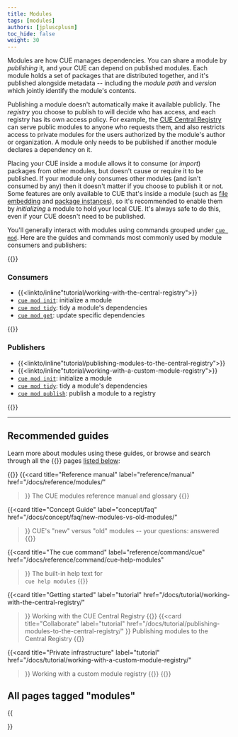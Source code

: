 ```yaml
---
title: Modules
tags: [modules]
authors: [jpluscplusm]
toc_hide: false
weight: 30
---
```


Modules are how CUE manages dependencies.
You can share a module by *publishing* it,
and your CUE can depend on published modules.
Each module holds a set of packages that are distributed together,
and it's published alongside metadata
-- including the *module path* and *version*
which jointly identify the module's contents.

Publishing a module doesn't automatically make it available publicly.
The *registry* you choose to publish to will decide who has access,
and each registry has its own access policy.
For example, the [CUE Central Registry](https://registry.cue.works) can
serve public modules to anyone who requests them, and also
restricts access to private modules for the users authorized by
the module's author or organization.
A module only needs to be published if another module declares a dependency on it.

<!--more-->

Placing your CUE inside a module allows it to consume
(or *import*)
packages from other modules,
but doesn't cause or require it to be published.
If your module only consumes other modules
(and isn't consumed by any)
then it doesn't matter if you choose to publish it or not.
Some features are only available to CUE that's inside a module
(such as
[file embedding]({{<relref"docs/howto/place-data-files-different-locations-file-embedding">}})
and
[package instances]({{<relref"docs/concept/modules-packages-instances/#instances">}})),
so it's recommended to enable them by
*initializing* a module to hold your local CUE.
It's always safe to do this,
even if your CUE doesn't need to be published.

You'll generally interact with modules using commands grouped under
[`cue mod`]({{<relref"docs/reference/command/cue-help-mod">}}).
Here are the guides and commands most commonly used by module consumers and publishers:

{{<columns>}}

### Consumers

- {{<linkto/inline"tutorial/working-with-the-central-registry">}}
- [`cue mod init`]({{<relref"docs/reference/command/cue-help-mod-init">}}):
  initialize a module
- [`cue mod tidy`]({{<relref"docs/reference/command/cue-help-mod-tidy">}}):
  tidy a module's dependencies
- [`cue mod get`]({{<relref"docs/reference/command/cue-help-mod-get">}}):
  update specific dependencies

{{<columns-separator>}}

### Publishers

- {{<linkto/inline"tutorial/publishing-modules-to-the-central-registry">}}
- {{<linkto/inline"tutorial/working-with-a-custom-module-registry">}}
- [`cue mod init`]({{<relref"docs/reference/command/cue-help-mod-init">}}):
  initialize a module
- [`cue mod tidy`]({{<relref"docs/reference/command/cue-help-mod-tidy">}}):
  tidy a module's dependencies
- [`cue mod publish`]({{<relref"docs/reference/command/cue-help-mod-publish">}}):
  publish a module to a registry

{{</columns>}}

---

## Recommended guides

Learn more about modules using these guides,
or browse and search through all the {{<tag modules>}} pages
[listed below](#all-pages-tagged-modules):

{{<cards>}}
{{<card title="Reference manual"
        label="reference/manual"
        href="/docs/reference/modules/"
>}}
The CUE modules reference manual and glossary
{{</card>}}

{{<card title="Concept Guide"
        label="concept/faq"
        href="/docs/concept/faq/new-modules-vs-old-modules/"
>}}
CUE's "new" versus "old" modules -- your questions: answered
{{</card>}}

{{<card title="The cue command"
        label="reference/command/cue"
        href="/docs/reference/command/cue-help-modules"
>}}
The built-in help text for\
`cue help modules`
{{</card>}}

{{<card title="Getting started"
        label="tutorial"
        href="/docs/tutorial/working-with-the-central-registry/"
>}}
Working with the CUE Central Registry
{{</card>}}
{{<card title="Collaborate"
        label="tutorial"
        href="/docs/tutorial/publishing-modules-to-the-central-registry/"
>}}
Publishing modules to the Central Registry
{{</card>}}

{{<card title="Private infrastructure"
        label="tutorial"
        href="/docs/tutorial/working-with-a-custom-module-registry/"
>}}
Working with a custom module registry
{{</card>}}
{{</cards>}}

## All pages tagged "modules"

{{<search tags="modules">}}
